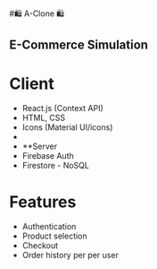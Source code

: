 #:shopping: A-Clone :shopping:
## E-Commerce Simulation

# Client
* React.js (Context API)
* HTML, CSS
* Icons (Material UI/icons)
* 
* **Server
* Firebase Auth
* Firestore - NoSQL

# Features
* Authentication
* Product selection
* Checkout
* Order history per per user

